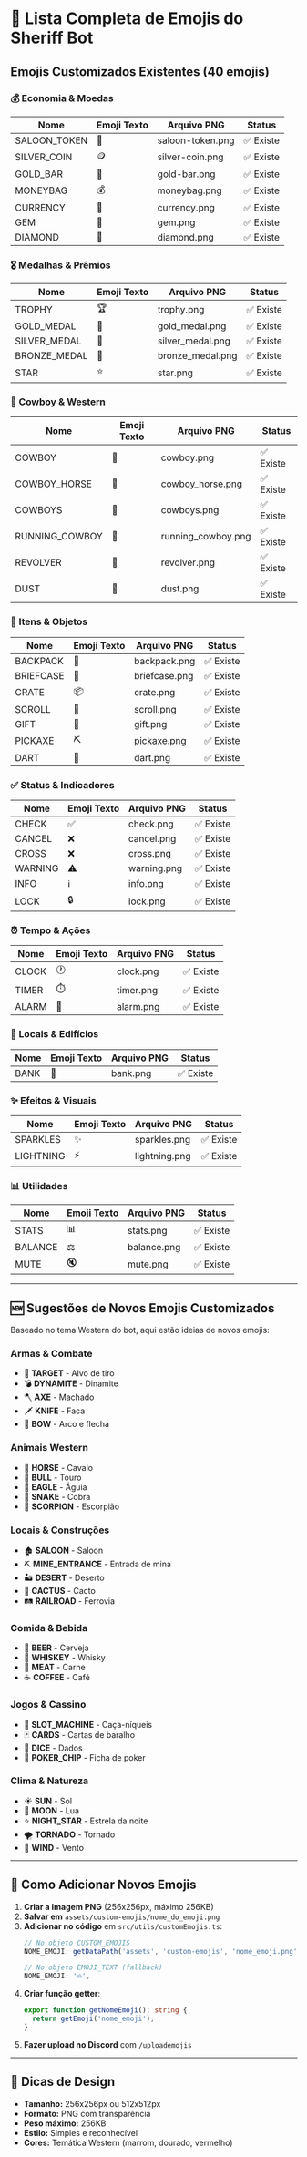 # 🎨 Lista Completa de Emojis do Sheriff Bot

## Emojis Customizados Existentes (40 emojis)

### 💰 Economia & Moedas
| Nome | Emoji Texto | Arquivo PNG | Status |
|------|-------------|-------------|--------|
| SALOON_TOKEN | 🎫 | saloon-token.png | ✅ Existe |
| SILVER_COIN | 🪙 | silver-coin.png | ✅ Existe |
| GOLD_BAR | 🥇 | gold-bar.png | ✅ Existe |
| MONEYBAG | 💰 | moneybag.png | ✅ Existe |
| CURRENCY | 💱 | currency.png | ✅ Existe |
| GEM | 💎 | gem.png | ✅ Existe |
| DIAMOND | 💎 | diamond.png | ✅ Existe |

### 🎖️ Medalhas & Prêmios
| Nome | Emoji Texto | Arquivo PNG | Status |
|------|-------------|-------------|--------|
| TROPHY | 🏆 | trophy.png | ✅ Existe |
| GOLD_MEDAL | 🥇 | gold_medal.png | ✅ Existe |
| SILVER_MEDAL | 🥈 | silver_medal.png | ✅ Existe |
| BRONZE_MEDAL | 🥉 | bronze_medal.png | ✅ Existe |
| STAR | ⭐ | star.png | ✅ Existe |

### 🤠 Cowboy & Western
| Nome | Emoji Texto | Arquivo PNG | Status |
|------|-------------|-------------|--------|
| COWBOY | 🤠 | cowboy.png | ✅ Existe |
| COWBOY_HORSE | 🏇 | cowboy_horse.png | ✅ Existe |
| COWBOYS | 👥 | cowboys.png | ✅ Existe |
| RUNNING_COWBOY | 🏃 | running_cowboy.png | ✅ Existe |
| REVOLVER | 🔫 | revolver.png | ✅ Existe |
| DUST | 💨 | dust.png | ✅ Existe |

### 🎒 Itens & Objetos
| Nome | Emoji Texto | Arquivo PNG | Status |
|------|-------------|-------------|--------|
| BACKPACK | 🎒 | backpack.png | ✅ Existe |
| BRIEFCASE | 💼 | briefcase.png | ✅ Existe |
| CRATE | 📦 | crate.png | ✅ Existe |
| SCROLL | 📜 | scroll.png | ✅ Existe |
| GIFT | 🎁 | gift.png | ✅ Existe |
| PICKAXE | ⛏️ | pickaxe.png | ✅ Existe |
| DART | 🎯 | dart.png | ✅ Existe |

### ✅ Status & Indicadores
| Nome | Emoji Texto | Arquivo PNG | Status |
|------|-------------|-------------|--------|
| CHECK | ✅ | check.png | ✅ Existe |
| CANCEL | ❌ | cancel.png | ✅ Existe |
| CROSS | ❌ | cross.png | ✅ Existe |
| WARNING | ⚠️ | warning.png | ✅ Existe |
| INFO | ℹ️ | info.png | ✅ Existe |
| LOCK | 🔒 | lock.png | ✅ Existe |

### ⏰ Tempo & Ações
| Nome | Emoji Texto | Arquivo PNG | Status |
|------|-------------|-------------|--------|
| CLOCK | 🕐 | clock.png | ✅ Existe |
| TIMER | ⏱️ | timer.png | ✅ Existe |
| ALARM | 🚨 | alarm.png | ✅ Existe |

### 🏦 Locais & Edifícios
| Nome | Emoji Texto | Arquivo PNG | Status |
|------|-------------|-------------|--------|
| BANK | 🏦 | bank.png | ✅ Existe |

### ✨ Efeitos & Visuais
| Nome | Emoji Texto | Arquivo PNG | Status |
|------|-------------|-------------|--------|
| SPARKLES | ✨ | sparkles.png | ✅ Existe |
| LIGHTNING | ⚡ | lightning.png | ✅ Existe |

### 📊 Utilidades
| Nome | Emoji Texto | Arquivo PNG | Status |
|------|-------------|-------------|--------|
| STATS | 📊 | stats.png | ✅ Existe |
| BALANCE | ⚖️ | balance.png | ✅ Existe |
| MUTE | 🔇 | mute.png | ✅ Existe |

---

## 🆕 Sugestões de Novos Emojis Customizados

Baseado no tema Western do bot, aqui estão ideias de novos emojis:

### Armas & Combate
- 🎯 **TARGET** - Alvo de tiro
- 💣 **DYNAMITE** - Dinamite
- 🪓 **AXE** - Machado
- 🗡️ **KNIFE** - Faca
- 🏹 **BOW** - Arco e flecha

### Animais Western
- 🐎 **HORSE** - Cavalo
- 🐂 **BULL** - Touro
- 🦅 **EAGLE** - Águia
- 🐍 **SNAKE** - Cobra
- 🦂 **SCORPION** - Escorpião

### Locais & Construções
- 🏚️ **SALOON** - Saloon
- ⛏️ **MINE_ENTRANCE** - Entrada de mina
- 🏜️ **DESERT** - Deserto
- 🌵 **CACTUS** - Cacto
- 🛤️ **RAILROAD** - Ferrovia

### Comida & Bebida
- 🍺 **BEER** - Cerveja
- 🥃 **WHISKEY** - Whisky
- 🍖 **MEAT** - Carne
- ☕ **COFFEE** - Café

### Jogos & Cassino
- 🎰 **SLOT_MACHINE** - Caça-níqueis
- 🃏 **CARDS** - Cartas de baralho
- 🎲 **DICE** - Dados
- 🎴 **POKER_CHIP** - Ficha de poker

### Clima & Natureza
- ☀️ **SUN** - Sol
- 🌙 **MOON** - Lua
- ⭐ **NIGHT_STAR** - Estrela da noite
- 🌪️ **TORNADO** - Tornado
- 💨 **WIND** - Vento

---

## 📝 Como Adicionar Novos Emojis

1. **Criar a imagem PNG** (256x256px, máximo 256KB)
2. **Salvar em** `assets/custom-emojis/nome_do_emoji.png`
3. **Adicionar no código** em `src/utils/customEmojis.ts`:
   ```typescript
   // No objeto CUSTOM_EMOJIS
   NOME_EMOJI: getDataPath('assets', 'custom-emojis', 'nome_emoji.png'),
   
   // No objeto EMOJI_TEXT (fallback)
   NOME_EMOJI: '🔥',
   ```
4. **Criar função getter**:
   ```typescript
   export function getNomeEmoji(): string { 
     return getEmoji('nome_emoji'); 
   }
   ```
5. **Fazer upload no Discord** com `/uploademojis`

---

## 🎨 Dicas de Design

- **Tamanho:** 256x256px ou 512x512px
- **Formato:** PNG com transparência
- **Peso máximo:** 256KB
- **Estilo:** Simples e reconhecível
- **Cores:** Temática Western (marrom, dourado, vermelho)
